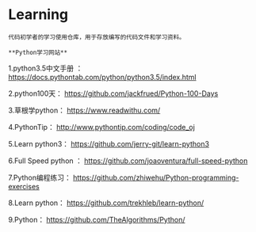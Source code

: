 # Learning
    代码初学者的学习使用仓库，用于存放编写的代码文件和学习资料。 
    
    **Python学习网站**

1.python3.5中文手册 ：
https://docs.pythontab.com/python/python3.5/index.html

2.python100天： 
https://github.com/jackfrued/Python-100-Days

3.草根学python：
https://www.readwithu.com/

4.PythonTip：
http://www.pythontip.com/coding/code_oj

5.Learn python3：
https://github.com/jerry-git/learn-python3

6.Full Speed python ：
https://github.com/joaoventura/full-speed-python

7.Python编程练习：
https://github.com/zhiwehu/Python-programming-exercises

8.Learn python：
https://github.com/trekhleb/learn-python/

9.Python：
https://github.com/TheAlgorithms/Python/​
